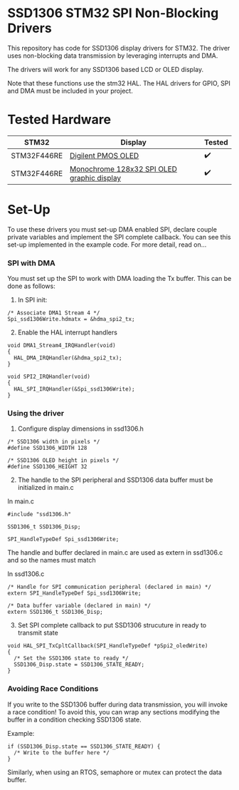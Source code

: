 # SSD1306 STM32 SPI Non-Blocking Drivers

This repository has code for SSD1306 display drivers for STM32. The driver uses non-blocking data transmission by leveraging interrupts and DMA.

The drivers will work for any SSD1306 based LCD or OLED display.

Note that these functions use the stm32 HAL. The HAL drivers for GPIO, SPI and DMA must be included in your project. 

# Tested Hardware

|     STM32      |        Display      |   Tested    |
| -------------- | ------------------- | ----------- |
|   STM32F446RE   | [Digilent PMOS OLED](https://store.digilentinc.com/pmod-oled-128-x-32-pixel-monochromatic-oled-display/) |  :heavy_check_mark:  |
|   STM32F446RE   | [Monochrome 128x32 SPI OLED graphic display](https://www.adafruit.com/product/661) |       :heavy_check_mark:      |

#

# Set-Up

To use these drivers you must set-up DMA enabled SPI, declare couple private variables and implement the SPI complete callback. 
You can see this set-up implemented in the example code. For more detail, read on...

### SPI with DMA

You must set up the SPI to work with DMA loading the Tx buffer. This can be done as follows:

1. In SPI init:
```
/* Associate DMA1 Stream 4 */
Spi_ssd1306Write.hdmatx = &hdma_spi2_tx;
```

2. Enable the HAL interrupt handlers
```
void DMA1_Stream4_IRQHandler(void)
{
  HAL_DMA_IRQHandler(&hdma_spi2_tx);
}

void SPI2_IRQHandler(void)
{
  HAL_SPI_IRQHandler(&Spi_ssd1306Write);
}
```

### Using the driver

1. Configure display dimensions in ssd1306.h
```
/* SSD1306 width in pixels */
#define SSD1306_WIDTH 128

/* SSD1306 OLED height in pixels */
#define SSD1306_HEIGHT 32
```

2. The handle to the SPI peripheral and SSD1306 data buffer must be initialized in main.c

In main.c
```
#include "ssd1306.h"

SSD1306_t SSD1306_Disp;

SPI_HandleTypeDef Spi_ssd1306Write;
```

The handle and buffer declared in main.c are used as extern in ssd1306.c and so the names must match

In ssd1306.c
```
/* Handle for SPI communication peripheral (declared in main) */
extern SPI_HandleTypeDef Spi_ssd1306Write;

/* Data buffer variable (declared in main) */
extern SSD1306_t SSD1306_Disp;
```

3. Set SPI complete callback to put SSD1306 strucuture in ready to transmit state
```
void HAL_SPI_TxCpltCallback(SPI_HandleTypeDef *pSpi2_oledWrite)
{
  /* Set the SSD1306 state to ready */
  SSD1306_Disp.state = SSD1306_STATE_READY;
}
```

### Avoiding Race Conditions

If you write to the SSD1306 buffer during data transmission, you will invoke a race condition! To avoid this, you can wrap any sections modifying the buffer in a condition checking SSD1306 state.

Example:
```
if (SSD1306_Disp.state == SSD1306_STATE_READY) {
  /* Write to the buffer here */
}
```

Similarly, when using an RTOS, semaphore or mutex can protect the data buffer.
